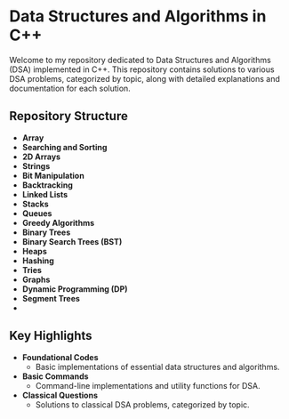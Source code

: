# Data Structures and Algorithms in C++

Welcome to my repository dedicated to Data Structures and Algorithms (DSA) implemented in C++. This repository contains solutions to various DSA problems, categorized by topic, along with detailed explanations and documentation for each solution.

## Repository Structure

- **Array**
- **Searching and Sorting**
- **2D Arrays**
- **Strings**
- **Bit Manipulation**
- **Backtracking**
- **Linked Lists**
- **Stacks**
- **Queues**
- **Greedy Algorithms**
- **Binary Trees**
- **Binary Search Trees (BST)**
- **Heaps**
- **Hashing**
- **Tries**
- **Graphs**
- **Dynamic Programming (DP)**
- **Segment Trees**
- 
## Key Highlights

- **Foundational Codes**
  - Basic implementations of essential data structures and algorithms.
- **Basic Commands**
  - Command-line implementations and utility functions for DSA.
- **Classical Questions**
  - Solutions to classical DSA problems, categorized by topic.

